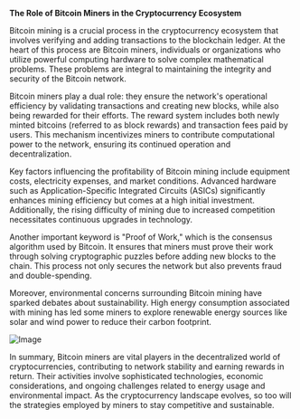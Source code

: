 **The Role of Bitcoin Miners in the Cryptocurrency Ecosystem**

Bitcoin mining is a crucial process in the cryptocurrency ecosystem that involves verifying and adding transactions to the blockchain ledger. At the heart of this process are Bitcoin miners, individuals or organizations who utilize powerful computing hardware to solve complex mathematical problems. These problems are integral to maintaining the integrity and security of the Bitcoin network.

Bitcoin miners play a dual role: they ensure the network's operational efficiency by validating transactions and creating new blocks, while also being rewarded for their efforts. The reward system includes both newly minted bitcoins (referred to as block rewards) and transaction fees paid by users. This mechanism incentivizes miners to contribute computational power to the network, ensuring its continued operation and decentralization.

Key factors influencing the profitability of Bitcoin mining include equipment costs, electricity expenses, and market conditions. Advanced hardware such as Application-Specific Integrated Circuits (ASICs) significantly enhances mining efficiency but comes at a high initial investment. Additionally, the rising difficulty of mining due to increased competition necessitates continuous upgrades in technology. 

Another important keyword is "Proof of Work," which is the consensus algorithm used by Bitcoin. It ensures that miners must prove their work through solving cryptographic puzzles before adding new blocks to the chain. This process not only secures the network but also prevents fraud and double-spending.

Moreover, environmental concerns surrounding Bitcoin mining have sparked debates about sustainability. High energy consumption associated with mining has led some miners to explore renewable energy sources like solar and wind power to reduce their carbon footprint. 

![Image](https://github.com/user-attachments/assets/31692037-0104-4703-abd1-696b6a7dd41b)

In summary, Bitcoin miners are vital players in the decentralized world of cryptocurrencies, contributing to network stability and earning rewards in return. Their activities involve sophisticated technologies, economic considerations, and ongoing challenges related to energy usage and environmental impact. As the cryptocurrency landscape evolves, so too will the strategies employed by miners to stay competitive and sustainable.